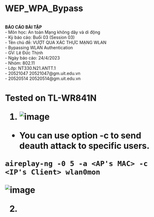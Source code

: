 # WEP_WPA_Bypass
<br>
          <b>BÁO CÁO BÀI TẬP</b><br>
- Môn học: An toàn Mạng không dây và di động<br>
- Kỳ báo cáo: Buổi 03 (Session 03)<br>
- Tên chủ đề: VƯỢT QUA XÁC THỰC MẠNG WLAN<br>
- Bypassing WLAN Authentication<br>
- GV: Lê Đức Thịnh<br>
- Ngày báo cáo: 24/4/2023<br>
- Nhóm: 802.11<br>
- Lớp: NT330.N21.ANTT.1<br>
  - 20521047	20521047@gm.uit.edu.vn <br>
  - 20520514	20520514@gm.uit.edu.vn <br>
<h1>Tested on TL-WR841N
  


1. ![image](https://github.com/hoangbui24/WEP_WPA_Bypass/assets/71567852/d9810cc4-db42-4ae3-a9ca-fbba89c3b225)<br>
  - You can use option -c to send deauth attack to specific users.
  ```
  aireplay-ng -0 5 -a <AP's MAC> -c <IP's Client> wlan0mon
  ```
  ![image](https://github.com/hoangbui24/WEP_WPA_Bypass/assets/71567852/36d6f5f4-e763-4975-8714-2d794975eaff)

2. 




 
